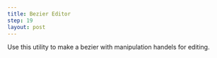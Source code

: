 ```yaml
---
title: Bezier Editor
step: 19
layout: post
---
```


Use this utility to make a bezier with manipulation handels for editing. 

<script src="https://gist.github.com/madhephaestus/4aeeaa49bd3a807eed8f8ff3dea84c48.js"></script>